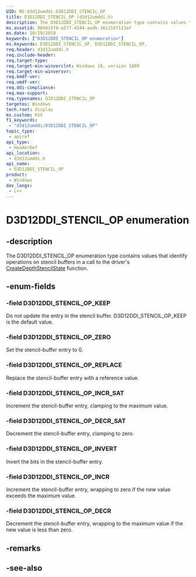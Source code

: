 ```yaml
---
UID: NE:d3d12umddi.D3D12DDI_STENCIL_OP
title: D3D12DDI_STENCIL_OP (d3d12umddi.h)
description: The D3D12DDI_STENCIL_OP enumeration type contains values that identify operations on stencil buffers.
ms.assetid: 984415f8-a577-4344-aedb-161155f113af
ms.date: 10/19/2018
keywords: ["D3D12DDI_STENCIL_OP enumeration"]
ms.keywords: D3D12DDI_STENCIL_OP, D3D12DDI_STENCIL_OP,
req.header: d3d12umddi.h
req.include-header: 
req.target-type: 
req.target-min-winverclnt: Windows 10, version 1809
req.target-min-winversvr: 
req.kmdf-ver: 
req.umdf-ver: 
req.ddi-compliance: 
req.max-support: 
req.typenames: D3D12DDI_STENCIL_OP
targetos: Windows
tech.root: display
ms.custom: RS5
f1_keywords:
 - "d3d12umddi/D3D12DDI_STENCIL_OP"
topic_type:
 - apiref
api_type:
 - HeaderDef
api_location:
 - d3d12umddi.h
api_name:
 - D3D12DDI_STENCIL_OP
product:
 - Windows
dev_langs:
 - c++
---
```


# D3D12DDI_STENCIL_OP enumeration

## -description

The D3D12DDI_STENCIL_OP enumeration type contains values that identify operations on stencil buffers in a call to the driver's [CreateDepthStencilState](nc-d3d12umddi-pfnd3d12ddi_createdepthstencilstate_0003.md) function.

## -enum-fields

### -field D3D12DDI_STENCIL_OP_KEEP

Do not update the entry in the stencil buffer. D3D12DDI_STENCIL_OP_KEEP is the default value.

### -field D3D12DDI_STENCIL_OP_ZERO

Set the stencil-buffer entry to 0.

### -field D3D12DDI_STENCIL_OP_REPLACE

Replace the stencil-buffer entry with a reference value.

### -field D3D12DDI_STENCIL_OP_INCR_SAT

Increment the stencil-buffer entry, clamping to the maximum value.

### -field D3D12DDI_STENCIL_OP_DECR_SAT

Decrement the stencil-buffer entry, clamping to zero.

### -field D3D12DDI_STENCIL_OP_INVERT

Invert the bits in the stencil-buffer entry.

### -field D3D12DDI_STENCIL_OP_INCR

Increment the stencil-buffer entry, wrapping to zero if the new value exceeds the maximum value.

### -field D3D12DDI_STENCIL_OP_DECR

Decrement the stencil-buffer entry, wrapping to the maximum value if the new value is less than zero.

## -remarks

## -see-also

